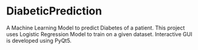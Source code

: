 # DiabeticPrediction
A Machine Learning Model to predict Diabetes of a patient. This project uses Logistic Regression Model to train on a given dataset. Interactive GUI is developed using PyQt5.
